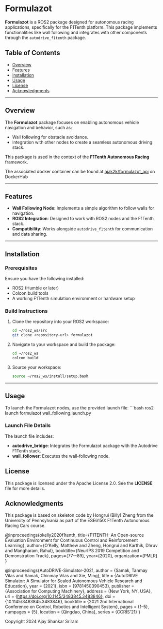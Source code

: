 # Formulazot

**Formulazot** is a ROS2 package designed for autonomous racing applications, specifically for the F1Tenth platform. This package implements functionalities like wall following and integrates with other components through the `autodrive_f1tenth` package.  

## Table of Contents
- [Overview](#overview)
- [Features](#features)
- [Installation](#installation)
- [Usage](#usage)
- [License](#license)
- [Acknowledgments](#acknowledgments)

---

## Overview

The **Formulazot** package focuses on enabling autonomous vehicle navigation and behavior, such as:
- Wall following for obstacle avoidance.
- Integration with other nodes to create a seamless autonomous driving stack.

This package is used in the context of the **F1Tenth Autonomous Racing** framework.

The associated docker container can be found at [ajak2k/formulazot_api](https://hub.docker.com/r/ajak2k/formulazot_api) on DockerHub

---

## Features

- **Wall Following Node**: Implements a simple algorithm to follow walls for navigation.
- **ROS2 Integration**: Designed to work with ROS2 nodes and the F1Tenth stack.
- **Compatibility**: Works alongside `autodrive_f1tenth` for communication and data sharing.

---

## Installation

### Prerequisites
Ensure you have the following installed:
- ROS2 (Humble or later)
- Colcon build tools
- A working F1Tenth simulation environment or hardware setup

### Build Instructions
1. Clone the repository into your ROS2 workspace:
   ```bash
   cd ~/ros2_ws/src
   git clone <repository-url> formulazot
2. Navigate to your workspace and build the package:
    ```bash
    cd ~/ros2_ws
    colcon build
3. Source your workspace:
    ```bash
    source ~/ros2_ws/install/setup.bash

---

## Usage
To launch the Formulazot nodes, use the provided launch file:
    ```bash
    ros2 launch formulazot wall_following.launch.py
### Launch File Details
The launch file includes:
- **autodrive_bridge**: Integrates the Formulazot package with the Autodrive F1Tenth stack.
- **wall_follower**: Executes the wall-following node.

## License
This package is licensed under the Apache License 2.0. See the **LICENSE** file for more details.

## Acknowledgments
This package is based on skeleton code by Hongrui (Billy) Zheng from the University of Pennsylvania as part of the ESE6150: F1Tenth Autonomous Racing Cars course.

@inproceedings{okelly2020f1tenth,
  title={F1TENTH: An Open-source Evaluation Environment for Continuous Control and Reinforcement Learning},
  author={O’Kelly, Matthew and Zheng, Hongrui and Karthik, Dhruv and Mangharam, Rahul},
  booktitle={NeurIPS 2019 Competition and Demonstration Track},
  pages={77--89},
  year={2020},
  organization={PMLR}
}

@inproceedings{AutoDRIVE-Simulator-2021,
author = {Samak, Tanmay Vilas and Samak, Chinmay Vilas and Xie, Ming},
title = {AutoDRIVE Simulator: A Simulator for Scaled Autonomous Vehicle Research and Education},
year = {2021},
isbn = {9781450390453},
publisher = {Association for Computing Machinery},
address = {New York, NY, USA},
url = {https://doi.org/10.1145/3483845.3483846},
doi = {10.1145/3483845.3483846},
booktitle = {2021 2nd International Conference on Control, Robotics and Intelligent System},
pages = {1–5},
numpages = {5},
location = {Qingdao, China},
series = {CCRIS'21}
}

Copyright 2024 Ajay Shankar Sriram